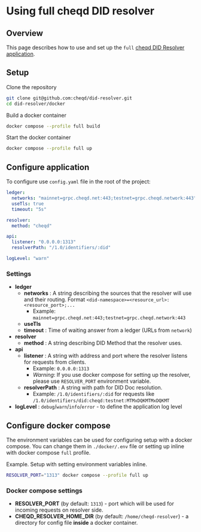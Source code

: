 # Using full cheqd DID resolver

## Overview

This page describes how to use and set up the `full` [cheqd DID Resolver application](https://github.com/cheqd/did-resolver).

## Setup

Clone the repository

```bash
git clone git@github.com:cheqd/did-resolver.git
cd did-resolver/docker
```

Build a docker container

```bash
docker compose --profile full build
```

Start the docker container

```bash
docker compose --profile full up
```

## Configure application

To configure use `config.yaml` file in the root of the project:

```yaml
ledger:
  networks: "mainnet=grpc.cheqd.net:443;testnet=grpc.cheqd.network:443"
  useTls: true
  timeout: "5s"

resolver:
  method: "cheqd"

api:
  listener: "0.0.0.0:1313"
  resolverPath: "/1.0/identifiers/:did"

logLevel: "warn"
```

### Settings

* **ledger**
  * **networks** : A string describing the sources that the resolver will use and their routing. Format `<did-namespace>=<resource_url>:<resource_port>;...`
    * Example: `mainnet=grpc.cheqd.net:443;testnet=grpc.cheqd.network:443`
  * **useTls**
  * **timeout** : Time of waiting answer from a ledger (URLs from `network`)
* **resolver**
  * **method** : A string describing DID Method that the resolver uses.
* **api**
  * **listener** : A string with address and port where the resolver listens for requests from clients.
    * Example: `0.0.0.0:1313`
    * *Warning*: If you use docker compose for setting up the resolver, please use `RESOLVER_PORT` environment variable.
  * **resolverPath** : A string with path for DID Doc resolution.
    * Example: `/1.0/identifiers/:did` for requests like `/1.0/identifiers/did:cheqd:testnet:MTMxDQKMTMxDQKMT`
* **logLevel** : `debug`/`warn`/`info`/`error` - to define the application log level

## Configure docker compose

The environment variables can be used for configuring setup with a docker compose.
You can change them in `./docker/.env` file
or setting up inline with docker compose `full` profile.

Example. Setup with setting environment variables inline.

```bash
RESOLVER_PORT="1313" docker compose --profile full up
```

### Docker compose settings

* **RESOLVER_PORT** (by default: `1313`) - port which will be used for incoming requests on resolver side.
* **CHEQD_RESOLVER_HOME_DIR** (by default: `/home/cheqd-resolver`) - a directory for config file **inside** a docker container.
